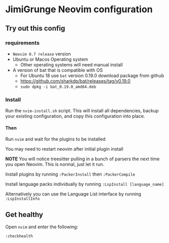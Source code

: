 # JimiGrunge Neovim configuration

## Try out this config

### requirements

* `Neovim 0.7 release` version
* Ubuntu or Macos Operating system
  * Other operating systems will need manual install
* A version of bat that is compatible with OS
  * For Ubuntu 18 use `bat` version 0.19.0 download package from github
  * https://github.com/sharkdp/bat/releases/tag/v0.19.0
  * `sudo dpkg -i bat_0.19.0_amd64.deb`

### Install

Run the `nvim-install.sh` script.
This will install all dependencies, backup your existing configuration, and copy this configuration into place.


#### Then

Run `nvim` and wait for the plugins to be installed

You may need to restart neovim after initial plugin install

**NOTE** You will notice treesitter pulling in a bunch of parsers the next time you open Neovim. This is normal, just let it run.

Install plugins by running `:PackerInstall` then `:PackerCompile`

Install language packs individually by running `:LspInstall [language_name]`

Alternatively you can use the Language List interface by running `:LspInstallInfo`

## Get healthy

Open `nvim` and enter the following:

```
:checkhealth
```
